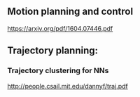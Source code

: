 ## Motion planning and control
https://arxiv.org/pdf/1604.07446.pdf

## Trajectory planning:
### Trajectory clustering for NNs
http://people.csail.mit.edu/dannyf/traj.pdf

